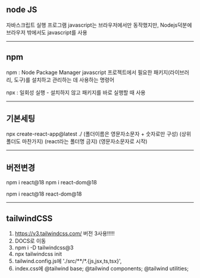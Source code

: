 ## node JS

자바스크립트 실행 프로그램
javascript는 브라우저에서만 동작했지만,
Nodejs덕분에 브라우저 밖에서도 javascript를 사용

---

## npm

npm : Node Package Manager
javascript 프로젝트에서 필요한 패키지(라이브러리, 도구)를
설치하고 관리하는 데 사용하는 명령어

npx : 일회성 실행 - 설치하지 않고 패키지를 바로 실행할 때 사용

---

## 기본세팅

npx create-react-app@latest ./
(폴더이름은 영문자소문자 + 숫자로만 구성)
(상위폴더도 마찬가지)
(react라는 폴더명 금지)
(영문자소문자로 시작)

---

## 버전변경
npm i react@18 
npm i react-dom@18

npm i react@18 react-dom@18

---

## tailwindCSS

1. https://v3.tailwindcss.com/
버전 3사용!!!!!
2. DOCS로 이동
3. npm i -D tailwindcss@3
4. npx tailwindcss init
5. tailwind.config.js에 './src/**/*.{js,jsx,ts,tsx}',
6. index.css에 
@tailwind base;
@tailwind components;
@tailwind utilities;
